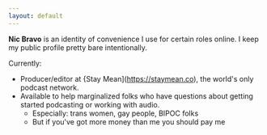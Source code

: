 ```yaml
---
layout: default
---
```



**Nic Bravo** is an identity of convenience I use for certain roles online. I keep my public profile pretty bare intentionally. 

Currently:
* Producer/editor at {Stay Mean](https://staymean.co), the world's only podcast network.
* Available to help marginalized folks who have questions about getting started podcasting or working with audio.
	* Especially: trans women, gay people, BIPOC folks
	* But if you've got more money than me you should pay me
